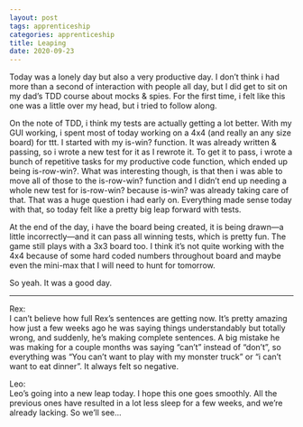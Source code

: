 ```yaml
---
layout: post 
tags: apprenticeship
categories: apprenticeship
title: Leaping
date: 2020-09-23
---
```


Today was a lonely day but also a very productive day.  I don’t think i had more than a second of interaction with people all day, but I did get to sit on my dad’s TDD course about mocks & spies.  For the first time, i felt like this one was a little over my head, but i tried to follow along.  

On the note of TDD, i think my tests are actually getting a lot better.  With my GUI working, i spent most of today working on a 4x4 (and really an any size board) for ttt.  I started with my is-win? function.  It was already written & passing, so i wrote a new test for it as I rewrote it.  To get it to pass, i wrote a bunch of repetitive tasks for my productive code function, which ended up being is-row-win?.  What was interesting though, is that then i was able to move all of those to the is-row-win? function and I didn’t end up needing a whole new test for is-row-win? because is-win? was already taking care of that.  That was a huge question i had early on.  Everything made sense today with that, so today felt like a pretty big leap forward with tests.

At the end of the day, i have the board being created, it is being drawn—a little incorrectly—and it can pass all winning tests, which is pretty fun.  The game still plays with a 3x3 board too.  I think it’s not quite working with the 4x4 because of some hard coded numbers throughout board and maybe even the mini-max that I will need to hunt for tomorrow. 

So yeah.  It was a good day.  

***
Rex:  
I can’t believe how full Rex’s sentences are getting now.  It’s pretty amazing how just a few weeks ago he was saying things understandably but totally wrong, and suddenly, he’s making complete sentences.  A big mistake he was making for a couple months was saying “can’t” instead of “don’t”, so everything was “You can’t want to play with my monster truck” or “i can’t want to eat dinner”.  It always felt so negative.

Leo:  
Leo’s going into a new leap today.  I hope this one goes smoothly.  All the previous ones have resulted in a lot less sleep for a few weeks, and we’re already lacking.  So we’ll see...
